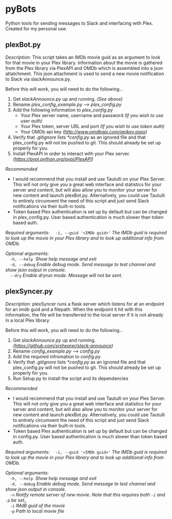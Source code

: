 # pyBots  
Python tools for sending messages to Slack and interfacing with Plex. Created for my personal use.


## plexBot.py

*Description:*
This script takes an IMDb movie guid as an argument to look for that movie in your Plex library. Information about the movie is gathered from the Plex library via PlexAPI and OMDb which is assembled into a json attatchment. This json attachment is used to send a new movie notification to Slack via slackAnnounce.py.

Before this will work, you will need to do the following…
1. Get _slackAnnounce.py_ up and running. _(See above)_
2. Rename _plex_config_example.py_ –> _plex_config.py_
3. Add the following information to _plex_config.py_
    - Your Plex server name, username and password _(If you wish to use user auth)_
    - Your Plex token, server URL and port _(If you wish to use token auth)_
    - Your OMDb api key _(http://www.omdbapi.com/apikey.aspx)_
4. Verify that _.gitignore_ lists _*config.py_ as an ignored file and that plex_config.py will not be pushed to git. This should already be set up properly for you.
5. Install PlexAPI in order to interact with your Plex server. _(https://pypi.python.org/pypi/PlexAPI)_

*Recommended*
- I would recommend that you install and use Tautulli on your Plex Server. This will not only give you a great web interface and statistics for your server and content, but will also allow you to monitor your server for new content and launch plexBot.py. Alternatively, you could use Tautulli to entirely circumvent the need of this script and just send Slack notifications via their built-in tools.
- Token based Plex authentication is set up by default but can be changed in plex_config.py. User based authentication is much slower than token based auth. 

*Required arguments:*
`  -i, --guid '<IMDb guid>'` _The IMDb guid is required to look up the movie in your Plex library and to look up additional info from OMDb._  

*Optional arguments:*  
`  -h, --help`  _Show help message and exit_  
`  -d, --debug`  _Enable debug mode. Send message to test channel and show json output in console._  
`  --dry`  _Enable dryrun mode. Message will not be sent._  



## plexSyncer.py

*Description:*
plexSyncer runs a flask server which listens for at an endpoint for an imdb guid and a filepath. When the endpoint it hit with this information, the file will be transferred to the local server if it is not already in a local Plex library. 

Before this will work, you will need to do the following…
1. Get _slackAnnounce.py_ up and running. _(https://github.com/srshearer/slack-announce)_
2. Rename _config_example.py_ –> _config.py_
3. Add the required infromation to _config.py_
4. Verify that _.gitignore_ lists _*config.py_ as an ignored file and that plex_config.py will not be pushed to git. This should already be set up properly for you.
5. Run Setup.py to install the script and its dependencies

*Recommended*
- I would recommend that you install and use Tautulli on your Plex Server. This will not only give you a great web interface and statistics for your server and content, but will also allow you to monitor your server for new content and launch plexBot.py. Alternatively, you could use Tautulli to entirely circumvent the need of this script and just send Slack notifications via their built-in tools.
- Token based Plex authentication is set up by default but can be changed in config.py. User based authentication is much slower than token based auth. 

*Required arguments:*
`  -i, --guid '<IMDb guid>'` _The IMDb guid is required to look up the movie in your Plex library and to look up additional info from OMDb._  

*Optional arguments:*  
`  -h, --help`  _Show help message and exit_  
`  -d, --debug`  _Enable debug mode. Send message to test channel and show json output in console._  
`  -n`  _Notify remote server of new movie. Note that this requires both `-i` and `-p` be set__  
`  -i`  _IMdB guid of the movie_  
`  -p`  _Path to local movie file_  
